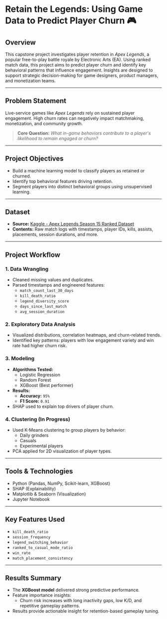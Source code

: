 # Retain the Legends: Using Game Data to Predict Player Churn 🎮


## Overview
This capstone project investigates player retention in *Apex Legends*, a popular free-to-play battle royale by Electronic Arts (EA). Using ranked match data, this project aims to predict player churn and identify key behavioral patterns that influence engagement. Insights are designed to support strategic decision-making for game designers, product managers, and monetization teams.

---

## Problem Statement
Live-service games like *Apex Legends* rely on sustained player engagement. High churn rates can negatively impact matchmaking, monetization, and community growth.  
> **Core Question:** *What in-game behaviors contribute to a player's likelihood to remain engaged or churn?*

---

## Project Objectives
- Build a machine learning model to classify players as retained or churned.
- Identify top behavioral features driving retention.
- Segment players into distinct behavioral groups using unsupervised learning.

---

## Dataset
- **Source:** [Kaggle - Apex Legends Season 15 Ranked Dataset](https://www.kaggle.com/)
- **Contents:** Raw match logs with timestamps, player IDs, kills, assists, placements, session durations, and more.

---

## Project Workflow 

### 1. Data Wrangling
- Cleaned missing values and duplicates.
- Parsed timestamps and engineered features:
  - `match_count_last_30_days`
  - `kill_death_ratio`
  - `legend_diversity_score`
  - `days_since_last_match`
  - `avg_session_duration`

### 2. Exploratory Data Analysis
- Visualized distributions, correlation heatmaps, and churn-related trends.
- Identified key patterns: players with low engagement variety and win rate had higher churn risk.

### 3. Modeling
- **Algorithms Tested:**
  - Logistic Regression
  - Random Forest
  - XGBoost (Best performer)
- **Results:**
  - **Accuracy:** `95%`
  - **F1 Score:** `0.91`
- SHAP used to explain top drivers of player churn.

### 4. Clustering (In Progress)
- Used K-Means clustering to group players by behavior:
  - Daily grinders
  - Casuals
  - Experimental players
- PCA applied for 2D visualization of player types.

---

## Tools & Technologies
- Python (Pandas, NumPy, Scikit-learn, XGBoost)
- SHAP (Explainability)
- Matplotlib & Seaborn (Visualization)
- Jupyter Notebook

---

## Key Features Used
- `kill_death_ratio`
- `session_frequency`
- `legend_switching_behavior`
- `ranked_to_casual_mode_ratio`
- `win_rate`
- `match_placement_consistency`

---

## Results Summary
- The **XGBoost model** delivered strong predictive performance.
- Feature importance insights:
  - Churn risk increases with long inactivity gaps, low K/D, and repetitive gameplay patterns.
- Results provide actionable insight for retention-based gameplay tuning.

